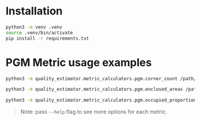 # Installation

```bash
python3 -m venv .venv
source .venv/bin/activate
pip install -r requirements.txt
```

# PGM Metric usage examples

```bash
python3 -m quality_estimator.metric_calculators.pgm.corner_count /path/to/map.pgm
```

```bash
python3 -m quality_estimator.metric_calculators.pgm.enclosed_areas /path/to/map.pgm
```

```bash
python3 -m quality_estimator.metric_calculators.pgm.occupied_proportion /path/to/map.pgm
```

> Note: pass `--help` flag to see more options for each metric.